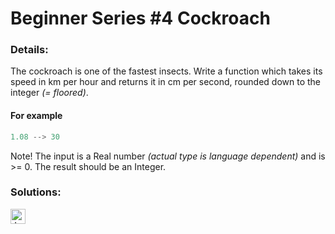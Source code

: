 # Beginner Series #4 Cockroach

### Details:

The cockroach is one of the fastest insects. Write a function which takes its speed in km per hour and returns it in cm per second, rounded down to the integer _(= floored)_.

#### For example

```javascript
1.08 --> 30
```

Note! The input is a Real number _(actual type is language dependent)_ and is >= 0. The result should be an Integer.

### Solutions:

[<img src="https://github.com/CrappyCodeMaker/Training-How-to-Code/blob/master/images/logo/javascript.svg" height="24px" alt="JavaScript">](https://github.com/CrappyCodeMaker/CODEWARS/blob/main/5%20kyu/Gap%20in%20Primes/Solutions/JS.js)
